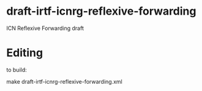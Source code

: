 # draft-irtf-icnrg-reflexive-forwarding	
ICN Reflexive Forwarding draft

# Editing

to build:

make draft-irtf-icnrg-reflexive-forwarding.xml
